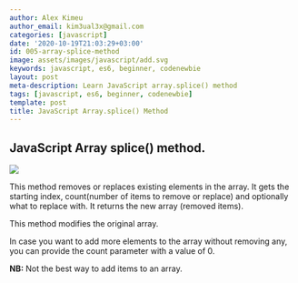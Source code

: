 ```yaml
---
author: Alex Kimeu
author_email: kim3ual3x@gmail.com
categories: [javascript]
date: '2020-10-19T21:03:29+03:00'
id: 005-array-splice-method
image: assets/images/javascript/add.svg
keywords: javascript, es6, beginner, codenewbie
layout: post
meta-description: Learn JavaScript array.splice() method
tags: [javascript, es6, beginner, codenewbie]
template: post
title: JavaScript Array.splice() Method
---
```




## JavaScript Array splice() method.



<img src="https://media-exp1.licdn.com/dms/image/C4D22AQHgsF3VFwKxiQ/feedshare-shrink_800-alternative/0?e=1605744000&v=beta&t=SP_Pyli9oeJt3Mn662K_uKVP_Whdkq-_HFsNHFP7Q2g">



This method removes or replaces existing elements in the array. It gets the starting index, count(number of items to remove or replace) and optionally what to replace with. It returns the new array (removed items).

This method modifies the original array.

In case you want to add more elements to the array without removing any, you can provide the count parameter with a value of 0.

**NB:** Not the best way to add items to an array.
